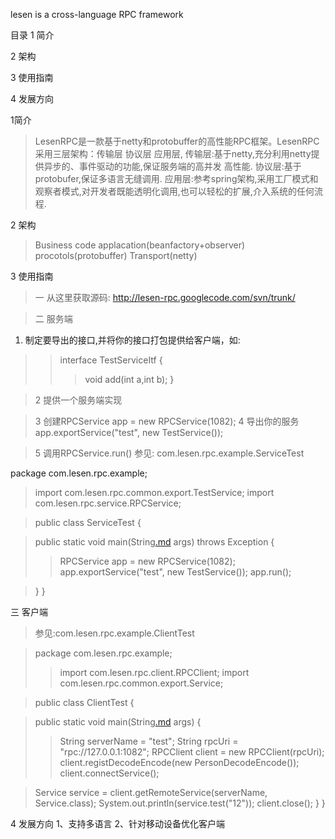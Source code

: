 lesen is a cross-language RPC framework

目录
1 简介

2 架构

3 使用指南

4 发展方向

1简介
> LesenRPC是一款基于netty和protobuffer的高性能RPC框架。LesenRPC 采用三层架构：传输层 协议层 应用层,
> 传输层:基于netty,充分利用netty提供异步的、事件驱动的功能,保证服务端的高并发 高性能.
> 协议层:基于protobufer,保证多语言无缝调用.
> 应用层:参考spring架构,采用工厂模式和观察者模式,对开发者既能透明化调用,也可以轻松的扩展,介入系统的任何流程.


2 架构

> Business code
> applacation(beanfactory+observer)
> procotols(protobuffer)
> Transport(netty)

3 使用指南
> 一 从这里获取源码: http://lesen-rpc.googlecode.com/svn/trunk/

> 二 服务端
  1. 制定要导出的接口,并将你的接口打包提供给客户端，如:
> > interface TestServiceItf {
> > > void add(int a,int b);
> > > }

> 2 提供一个服务端实现

> 3 创建RPCService app = new RPCService(1082);
> 4 导出你的服务app.exportService("test", new TestService());

> 5 调用RPCService.run()
参见: com.lesen.rpc.example.ServiceTest

package com.lesen.rpc.example;
> import com.lesen.rpc.common.export.TestService;
> import com.lesen.rpc.service.RPCService;

> public class ServiceTest {

> public static void main(String[.md](.md) args) throws Exception {
> > RPCService app = new RPCService(1082);
> > app.exportService("test", new TestService());
> > app.run();

> }
> }

三 客户端

> 参见:com.lesen.rpc.example.ClientTest

> package com.lesen.rpc.example;
> > import com.lesen.rpc.client.RPCClient;
> > import com.lesen.rpc.common.export.Service;


> public class ClientTest {

> public static void main(String[.md](.md) args) {
> > String serverName = "test";
> > String rpcUri = "rpc://127.0.0.1:1082";
> > RPCClient client = new RPCClient(rpcUri);
> > client.registDecodeEncode(new PersonDecodeEncode());
> > client.connectService();


> Service service = client.getRemoteService(serverName, Service.class);
> System.out.println(service.test("12"));
> client.close();
> }
> }




4 发展方向
1、支持多语言
2、针对移动设备优化客户端